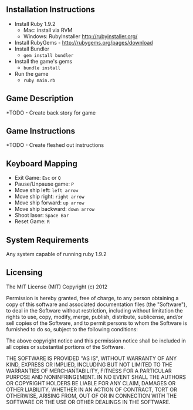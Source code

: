 Installation Instructions
--------------
  * Install Ruby 1.9.2
    * Mac: install via RVM
    * Windows: RubyInstaller http://rubyinstaller.org/
  * Install RubyGems - http://rubygems.org/pages/download
  * Install Bundler
    * ```gem install bundler```
  * Install the game's gems 
    * ```bundle install```
  * Run the game
    * ```ruby main.rb```
    
Game Description
-------
*TODO - Create back story for game
     
Game Instructions
-------
*TODO - Create fleshed out instructions

Keyboard Mapping
-------
* Exit Game: ```Esc``` or ```Q``` 
* Pause/Unpause game: ```P```
* Move ship left: ```left arrow```
* Move ship right: ```right arrow```
* Move ship forward: ```up arrow```
* Move ship backward: ```down arrow```
* Shoot laser: ```Space Bar```
* Reset Game: ```R```

System Requirements
-------
Any system capable of running ruby 1.9.2

Licensing
-------
The MIT License (MIT) Copyright (c) 2012 

Permission is hereby granted, free of charge, to any person obtaining a copy of this software and associated documentation files (the "Software"), to deal in the Software without restriction, including without limitation the rights to use, copy, modify, merge, publish, distribute, sublicense, and/or sell copies of the Software, and to permit persons to whom the Software is furnished to do so, subject to the following conditions:

The above copyright notice and this permission notice shall be included in all copies or substantial portions of the Software.

THE SOFTWARE IS PROVIDED "AS IS", WITHOUT WARRANTY OF ANY KIND, EXPRESS OR IMPLIED, INCLUDING BUT NOT LIMITED TO THE WARRANTIES OF MERCHANTABILITY, FITNESS FOR A PARTICULAR PURPOSE AND NONINFRINGEMENT. IN NO EVENT SHALL THE AUTHORS OR COPYRIGHT HOLDERS BE LIABLE FOR ANY CLAIM, DAMAGES OR OTHER LIABILITY, WHETHER IN AN ACTION OF CONTRACT, TORT OR OTHERWISE, ARISING FROM, OUT OF OR IN CONNECTION WITH THE SOFTWARE OR THE USE OR OTHER DEALINGS IN THE SOFTWARE.
